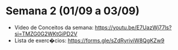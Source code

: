 <h1>Semana 2 (01/09 a 03/09)</h1>

- Video de Conceitos da semana: https://youtu.be/E7UazWj77ls?si=TMZG0G2WKtGiPD2V
- Lista de exerc�cios: https://forms.gle/sZdRyriviW8QgKZw9